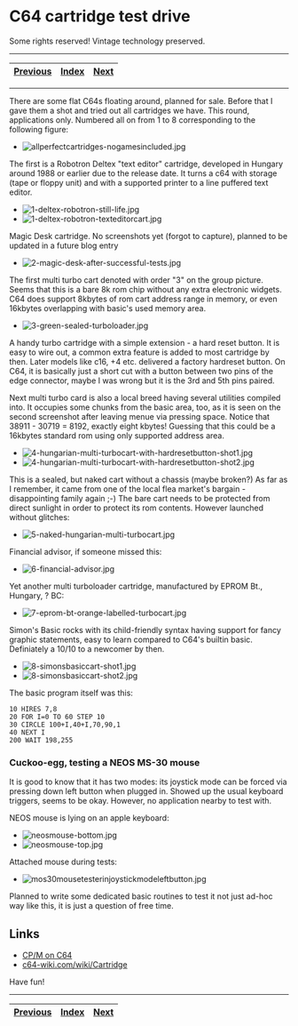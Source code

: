 # C64 cartridge test drive

Some rights reserved! Vintage technology preserved.

---

[Previous](../cpmonc64) | [Index](../../../../) | [Next](../i8080emulatorupdate)
--- | --- | ---

---

There are some flat C64s floating around, planned for sale. Before
that I gave them a shot and tried out all cartridges we have. This
round, applications only. Numbered all on from 1 to 8 corresponding
to the following figure:

- ![allperfectcartridges-nogamesincluded.jpg](allperfectcartridges-nogamesincluded.jpg)

The first is a Robotron Deltex "text editor" cartridge, developed in Hungary around
1988 or earlier due to the release date. It turns a c64 with storage (tape or
floppy unit) and with a supported printer to a line puffered text editor.

- ![1-deltex-robotron-still-life.jpg](1-deltex-robotron-still-life.jpg)
- ![1-deltex-robotron-texteditorcart.jpg](1-deltex-robotron-texteditorcart.jpg)

Magic Desk cartridge. No screenshots yet (forgot to capture), planned to be updated in
a future blog entry

- ![2-magic-desk-after-successful-tests.jpg](2-magic-desk-after-successful-tests.jpg)

The first multi turbo cart denoted with order "3" on the group picture.
Seems that this is a bare 8k rom chip without any extra electronic widgets.
C64 does support 8kbytes of rom cart address range in memory, or even
16kbytes overlapping with basic's used memory area.

- ![3-green-sealed-turboloader.jpg](3-green-sealed-turboloader.jpg)

A handy turbo cartridge with a simple extension - a hard reset button. It is
easy to wire out, a common extra feature is added to most cartridge by then.
Later models like c16, +4 etc. delivered a factory hardreset button.
On C64, it is basically just a short cut with a button between two pins of the
edge connector, maybe I was wrong but it is the 3rd and 5th pins paired.

Next multi turbo card is also a local breed having several utilities
compiled into. It occupies some chunks from the basic area, too, as it is seen
on the second screenshot after leaving menue via pressing space. Notice that
38911 - 30719 = 8192, exactly eight kbytes! Guessing that this could be a 16kbytes
standard rom using only supported address area.

- ![4-hungarian-multi-turbocart-with-hardresetbutton-shot1.jpg](4-hungarian-multi-turbocart-with-hardresetbutton-shot1.jpg)
- ![4-hungarian-multi-turbocart-with-hardresetbutton-shot2.jpg](4-hungarian-multi-turbocart-with-hardresetbutton-shot2.jpg)

This is a sealed, but naked cart without a chassis (maybe broken?) As far as
I remember, it came from one of the local flea market's bargain - disappointing
family again ;-) The bare cart needs to be protected from direct sunlight in order
to protect its rom contents. However launched without glitches:

- ![5-naked-hungarian-multi-turbocart.jpg](5-naked-hungarian-multi-turbocart.jpg)

Financial advisor, if someone missed this:

- ![6-financial-advisor.jpg](6-financial-advisor.jpg)

Yet another multi turboloader cartridge, manufactured by EPROM Bt., Hungary, ? BC:

- ![7-eprom-bt-orange-labelled-turbocart.jpg](7-eprom-bt-orange-labelled-turbocart.jpg)

Simon's Basic rocks with its child-friendly syntax having support for
fancy graphic statements, easy to learn compared to C64's builtin basic.
Definiately a 10/10 to a newcomer by then.

- ![8-simonsbasiccart-shot1.jpg](8-simonsbasiccart-shot1.jpg)
- ![8-simonsbasiccart-shot2.jpg](8-simonsbasiccart-shot2.jpg)

The basic program itself was this:
```
10 HIRES 7,8
20 FOR I=0 TO 60 STEP 10
30 CIRCLE 100+I,40+I,70,90,1
40 NEXT I
200 WAIT 198,255
```

### Cuckoo-egg, testing a NEOS MS-30 mouse

It is good to know that it has two modes: its joystick mode can be forced
via pressing down left button when plugged in. Showed up the usual keyboard
triggers, seems to be okay. However, no application nearby to test with.

NEOS mouse is lying on an apple keyboard:

- ![neosmouse-bottom.jpg](neosmouse-bottom.jpg)
- ![neosmouse-top.jpg](neosmouse-top.jpg)

Attached mouse during tests:

- ![mos30mousetesterinjoystickmodeleftbutton.jpg](mos30mousetesterinjoystickmodeleftbutton.jpg)

Planned to write some dedicated basic routines to test it not just ad-hoc
way like this, it is just a question of free time.

## Links

- [CP/M on C64](../cpmonc64)
- [c64-wiki.com/wiki/Cartridge](https://www.c64-wiki.com/wiki/Cartridge)

Have fun!

---

[Previous](../cpmonc64) | [Index](../../../../) | [Next](../i8080emulatorupdate)
--- | --- | ---
